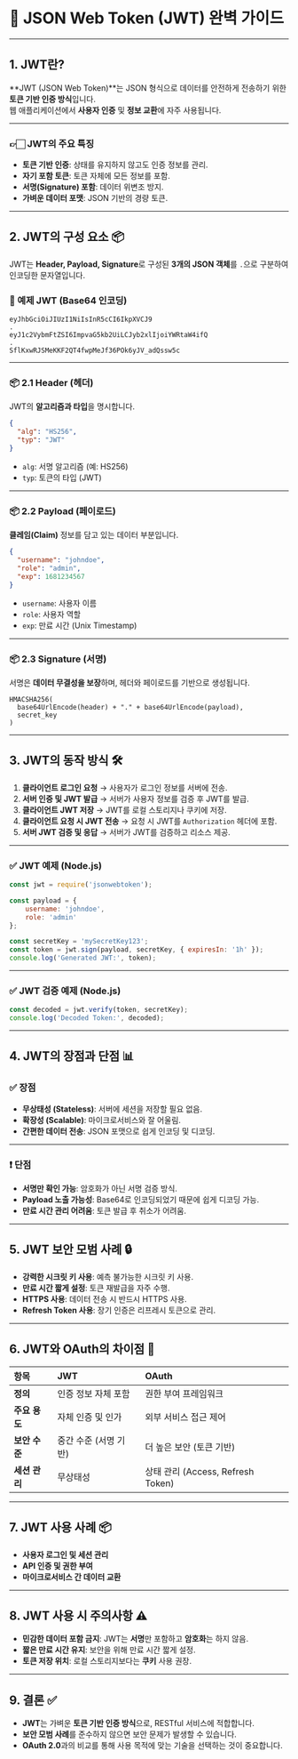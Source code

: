 
# 🔐 JSON Web Token (JWT) 완벽 가이드

---

## 1. JWT란?
**JWT (JSON Web Token)**는 JSON 형식으로 데이터를 안전하게 전송하기 위한 **토큰 기반 인증 방식**입니다.  
웹 애플리케이션에서 **사용자 인증** 및 **정보 교환**에 자주 사용됩니다.

---

### 👉🏻 JWT의 주요 특징
- **토큰 기반 인증**: 상태를 유지하지 않고도 인증 정보를 관리.
- **자기 포함 토큰**: 토큰 자체에 모든 정보를 포함.
- **서명(Signature) 포함**: 데이터 위변조 방지.
- **가벼운 데이터 포맷**: JSON 기반의 경량 토큰.

---

## 2. JWT의 구성 요소 📦
JWT는 **Header, Payload, Signature**로 구성된 **3개의 JSON 객체**를 `.`으로 구분하여 인코딩한 문자열입니다.

### 📌 예제 JWT (Base64 인코딩)
```plaintext
eyJhbGciOiJIUzI1NiIsInR5cCI6IkpXVCJ9
.
eyJ1c2VybmFtZSI6ImpvaG5kb2UiLCJyb2xlIjoiYWRtaW4ifQ
.
SflKxwRJSMeKKF2QT4fwpMeJf36POk6yJV_adQssw5c
```

---

### 📦 2.1 Header (헤더)
JWT의 **알고리즘과 타입**을 명시합니다.

```json
{
  "alg": "HS256",
  "typ": "JWT"
}
```

- `alg`: 서명 알고리즘 (예: HS256)
- `typ`: 토큰의 타입 (JWT)

---

### 📦 2.2 Payload (페이로드)
**클레임(Claim)** 정보를 담고 있는 데이터 부분입니다.

```json
{
  "username": "johndoe",
  "role": "admin",
  "exp": 1681234567
}
```

- `username`: 사용자 이름
- `role`: 사용자 역할
- `exp`: 만료 시간 (Unix Timestamp)

---

### 📦 2.3 Signature (서명)
서명은 **데이터 무결성을 보장**하며, 헤더와 페이로드를 기반으로 생성됩니다.

```plaintext
HMACSHA256(
  base64UrlEncode(header) + "." + base64UrlEncode(payload), 
  secret_key
)
```

---

## 3. JWT의 동작 방식 🛠️
1. **클라이언트 로그인 요청** → 사용자가 로그인 정보를 서버에 전송.
2. **서버 인증 및 JWT 발급** → 서버가 사용자 정보를 검증 후 JWT를 발급.
3. **클라이언트 JWT 저장** → JWT를 로컬 스토리지나 쿠키에 저장.
4. **클라이언트 요청 시 JWT 전송** → 요청 시 JWT를 `Authorization` 헤더에 포함.
5. **서버 JWT 검증 및 응답** → 서버가 JWT를 검증하고 리소스 제공.

---

### ✅ JWT 예제 (Node.js)
```javascript
const jwt = require('jsonwebtoken');

const payload = {
    username: 'johndoe',
    role: 'admin'
};

const secretKey = 'mySecretKey123';
const token = jwt.sign(payload, secretKey, { expiresIn: '1h' });
console.log('Generated JWT:', token);
```

---

### ✅ JWT 검증 예제 (Node.js)
```javascript
const decoded = jwt.verify(token, secretKey);
console.log('Decoded Token:', decoded);
```

---

## 4. JWT의 장점과 단점 📊
### ✅ 장점
- **무상태성 (Stateless)**: 서버에 세션을 저장할 필요 없음.
- **확장성 (Scalable)**: 마이크로서비스와 잘 어울림.
- **간편한 데이터 전송**: JSON 포맷으로 쉽게 인코딩 및 디코딩.

---

### ❗ 단점
- **서명만 확인 가능**: 암호화가 아닌 서명 검증 방식.
- **Payload 노출 가능성**: Base64로 인코딩되었기 때문에 쉽게 디코딩 가능.
- **만료 시간 관리 어려움**: 토큰 발급 후 취소가 어려움.

---

## 5. JWT 보안 모범 사례 🔒
- **강력한 시크릿 키 사용**: 예측 불가능한 시크릿 키 사용.
- **만료 시간 짧게 설정**: 토큰 재발급을 자주 수행.
- **HTTPS 사용**: 데이터 전송 시 반드시 HTTPS 사용.
- **Refresh Token 사용**: 장기 인증은 리프레시 토큰으로 관리.

---

## 6. JWT와 OAuth의 차이점 🔄
| **항목**                  | **JWT**                   | **OAuth**             |
|:--------------------------|:--------------------------|:----------------------|
| **정의**                  | 인증 정보 자체 포함       | 권한 부여 프레임워크 |
| **주요 용도**              | 자체 인증 및 인가          | 외부 서비스 접근 제어|
| **보안 수준**             | 중간 수준 (서명 기반)      | 더 높은 보안 (토큰 기반)|
| **세션 관리**             | 무상태성                  | 상태 관리 (Access, Refresh Token) |

---

## 7. JWT 사용 사례 📦
- **사용자 로그인 및 세션 관리**
- **API 인증 및 권한 부여**
- **마이크로서비스 간 데이터 교환**

---

## 8. JWT 사용 시 주의사항 ⚠️
- **민감한 데이터 포함 금지**: JWT는 **서명**만 포함하고 **암호화**는 하지 않음.
- **짧은 만료 시간 유지**: 보안을 위해 만료 시간 짧게 설정.
- **토큰 저장 위치**: 로컬 스토리지보다는 **쿠키** 사용 권장.

---

## 9. 결론 ✅
- **JWT**는 가벼운 **토큰 기반 인증 방식**으로, RESTful 서비스에 적합합니다.
- **보안 모범 사례**를 준수하지 않으면 보안 문제가 발생할 수 있습니다.
- **OAuth 2.0**과의 비교를 통해 사용 목적에 맞는 기술을 선택하는 것이 중요합니다.
